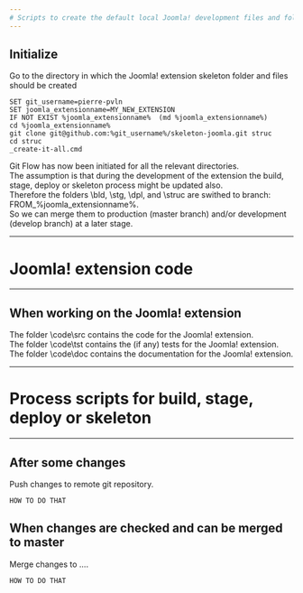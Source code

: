 ```yaml
--- 
# Scripts to create the default local Joomla! development files and folder skeleton from several git repositories
--- 
```

## Initialize
Go to the directory in which the Joomla! extension skeleton folder and files should be created
```
SET git_username=pierre-pvln
SET joomla_extensionname=MY_NEW_EXTENSION
IF NOT EXIST %joomla_extensionname%  (md %joomla_extensionname%)
cd %joomla_extensionname%
git clone git@github.com:%git_username%/skeleton-joomla.git struc
cd struc
_create-it-all.cmd
```
Git Flow has now been initiated for all the relevant directories.<br/>
The assumption is that during the development of the extension the build, stage, deploy or skeleton process might be updated also.<br/>
Therefore the folders \bld, \stg, \dpl, and \struc are swithed to branch: FROM_%joomla_extensionname%.<br/>
So we can merge them to production (master branch) and/or development (develop branch) at a later stage.

--- 
# Joomla! extension code
--- 

## When working on the Joomla! extension

The folder \code\src contains the code for the Joomla! extension.<br/>
The folder \code\tst contains the (if any) tests for the Joomla! extension.<br/>
The folder \code\doc contains the documentation for the Joomla! extension.<br/>

---
# Process scripts for build, stage, deploy or skeleton
---

## After some changes

Push changes to remote git repository.
```
HOW TO DO THAT
```
## When changes are checked and can be merged to master 

Merge changes to ....
```
HOW TO DO THAT
```
